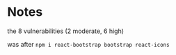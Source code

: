 # Notes

the 8 vulnerabilities (2 moderate, 6 high)

was after `npm i react-bootstrap bootstrap react-icons`